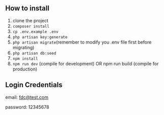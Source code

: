 ## How to install
1. clone the project
2. `composer install`
3. `cp .env.example .env`
4. `php artisan key:generate`
5. `php artisan migrate`(remember to modify you .env file first before migrating)
6. `php artisan db:seed`
7. `npm install`
8. `npm run dev` (compile for development) OR npm run build (compile for production)

## Login Credentials

email: fdc@test.com

password: 12345678
